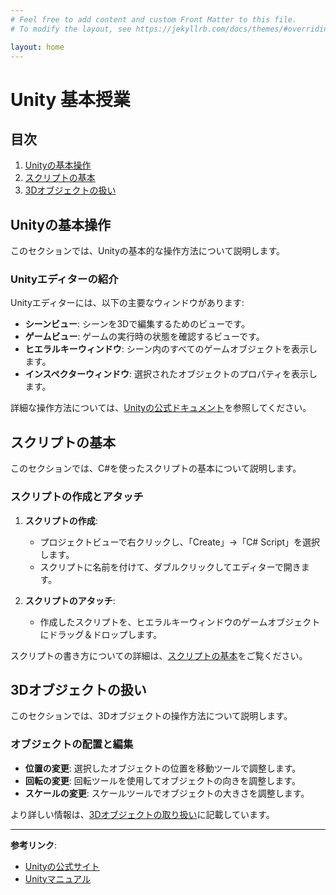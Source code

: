 ```yaml
---
# Feel free to add content and custom Front Matter to this file.
# To modify the layout, see https://jekyllrb.com/docs/themes/#overriding-theme-defaults

layout: home
---
```

# Unity 基本授業

## 目次
1. [Unityの基本操作](/myJekyllSite/unity-basics/)
2. [スクリプトの基本](/myJekyllSite/_pages/scripts-basics/)
3. [3Dオブジェクトの扱い](/_pages/3d-objects.md)

## Unityの基本操作

このセクションでは、Unityの基本的な操作方法について説明します。

### Unityエディターの紹介

Unityエディターには、以下の主要なウィンドウがあります:
- **シーンビュー**: シーンを3Dで編集するためのビューです。
- **ゲームビュー**: ゲームの実行時の状態を確認するビューです。
- **ヒエラルキーウィンドウ**: シーン内のすべてのゲームオブジェクトを表示します。
- **インスペクターウィンドウ**: 選択されたオブジェクトのプロパティを表示します。

詳細な操作方法については、[Unityの公式ドキュメント](https://docs.unity3d.com/Manual/Editor.html)を参照してください。

## スクリプトの基本

このセクションでは、C#を使ったスクリプトの基本について説明します。

### スクリプトの作成とアタッチ

1. **スクリプトの作成**:
   - プロジェクトビューで右クリックし、「Create」→「C# Script」を選択します。
   - スクリプトに名前を付けて、ダブルクリックしてエディターで開きます。

2. **スクリプトのアタッチ**:
   - 作成したスクリプトを、ヒエラルキーウィンドウのゲームオブジェクトにドラッグ＆ドロップします。

スクリプトの書き方についての詳細は、[スクリプトの基本](/_pages/scripts-basics.md)をご覧ください。

## 3Dオブジェクトの扱い

このセクションでは、3Dオブジェクトの操作方法について説明します。

### オブジェクトの配置と編集

- **位置の変更**: 選択したオブジェクトの位置を移動ツールで調整します。
- **回転の変更**: 回転ツールを使用してオブジェクトの向きを調整します。
- **スケールの変更**: スケールツールでオブジェクトの大きさを調整します。

より詳しい情報は、[3Dオブジェクトの取り扱い](/_pages/3d-objects.md)に記載しています。

---

**参考リンク**:
- [Unityの公式サイト](https://unity.com/)
- [Unityマニュアル](https://docs.unity3d.com/Manual/index.html)
